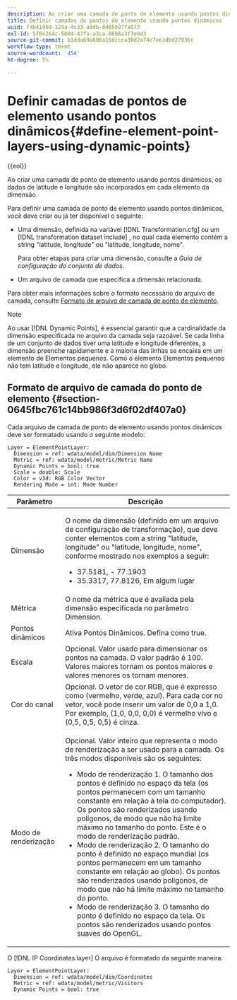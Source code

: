 ```yaml
---
description: Ao criar uma camada de ponto de elemento usando pontos dinâmicos, os dados de latitude e longitude são incorporados em cada elemento da dimensão.
title: Definir camadas de pontos de elemento usando pontos dinâmicos
uuid: f4b41969-329a-4c33-a8db-8d85597fa577
exl-id: 5f6e264c-5804-47fa-a3ca-8608a3f7e9d3
source-git-commit: b1dda69a606a16dccca30d2a74c7e63dbd27936c
workflow-type: tm+mt
source-wordcount: '454'
ht-degree: 5%

---
```


# Definir camadas de pontos de elemento usando pontos dinâmicos{#define-element-point-layers-using-dynamic-points}

{{eol}}

Ao criar uma camada de ponto de elemento usando pontos dinâmicos, os dados de latitude e longitude são incorporados em cada elemento da dimensão.

Para definir uma camada de ponto de elemento usando pontos dinâmicos, você deve criar ou já ter disponível o seguinte:

* Uma dimensão, definida na variável [!DNL Transformation.cfg] ou um [!DNL transformation dataset include] , no qual cada elemento contém a string &quot;latitude, longitude&quot; ou &quot;latitude, longitude, nome&quot;.

   Para obter etapas para criar uma dimensão, consulte a *Guia de configuração do conjunto de dados*.

* Um arquivo de camada que especifica a dimensão relacionada.

Para obter mais informações sobre o formato necessário do arquivo de camada, consulte [Formato de arquivo de camada de ponto de elemento](../../../../home/c-get-started/c-im-layers/c-elmt-pt-layers/c-elmt-pt-dyn-pts.md#section-0645fbc761c14bb986f3d6f02df407a0).

>[!NOTE]
>
>Ao usar [!DNL Dynamic Points], é essencial garantir que a cardinalidade da dimensão especificada no arquivo da camada seja razoável. Se cada linha de um conjunto de dados tiver uma latitude e longitude diferentes, a dimensão preenche rapidamente e a maioria das linhas se encaixa em um elemento de Elementos pequenos. Como o elemento Elementos pequenos não tem latitude e longitude, ele não aparece no globo.

## Formato de arquivo de camada do ponto de elemento {#section-0645fbc761c14bb986f3d6f02df407a0}

Cada arquivo de camada de ponto de elemento usando pontos dinâmicos deve ser formatado usando o seguinte modelo:

```
Layer = ElementPointLayer:
  Dimension = ref: wdata/model/dim/Dimension Name
  Metric = ref: wdata/model/metric/Metric Name
  Dynamic Points = bool: true
  Scale = double: Scale
  Color = v3d: RGB Color Vector
  Rendering Mode = int: Mode Number
```

<table id="table_8756BDCC49F447C0855BA64BC0078A0C"> 
 <thead> 
  <tr> 
   <th colname="col1" class="entry"> Parâmetro </th> 
   <th colname="col2" class="entry"> Descrição </th> 
  </tr> 
 </thead>
 <tbody> 
  <tr> 
   <td colname="col1"> Dimensão </td> 
   <td colname="col2"> <p>O nome da dimensão (definido em um arquivo de configuração de transformação), que deve conter elementos com a string "latitude, longitude" ou "latitude, longitude, nome", conforme mostrado nos exemplos a seguir: 
     <ul id="ul_CC12F05459C640F5AB3C295932B04F83"> 
      <li id="li_9023CFA04A0F407E9DF0E1A4D71BB18C">37.5181, - 77.1903 </li> 
      <li id="li_F002AB3AB98049A4AF1588B51167C7FA">35.3317, 77.8126, Em algum lugar </li> 
     </ul> </p> </td> 
  </tr> 
  <tr> 
   <td colname="col1"> Métrica </td> 
   <td colname="col2"> O nome da métrica que é avaliada pela dimensão especificada no parâmetro Dimension. </td> 
  </tr> 
  <tr> 
   <td colname="col1"> Pontos dinâmicos </td> 
   <td colname="col2"> Ativa Pontos Dinâmicos. Defina como true. </td> 
  </tr> 
  <tr> 
   <td colname="col1"> Escala </td> 
   <td colname="col2"> Opcional. Valor usado para dimensionar os pontos na camada. O valor padrão é 100. Valores maiores tornam os pontos maiores e valores menores os tornam menores. </td> 
  </tr> 
  <tr> 
   <td colname="col1"> Cor do canal </td> 
   <td colname="col2"> Opcional. O vetor de cor RGB, que é expresso como (vermelho, verde, azul). Para cada cor no vetor, você pode inserir um valor de 0,0 a 1,0. Por exemplo, (1,0, 0,0, 0,0) é vermelho vivo e (0,5, 0,5, 0,5) é cinza. </td> 
  </tr> 
  <tr> 
   <td colname="col1"> Modo de renderização </td> 
   <td colname="col2"> <p>Opcional. Valor inteiro que representa o modo de renderização a ser usado para a camada. Os três modos disponíveis são os seguintes: 
     <ul id="ul_C7A74B9B085741C8B7116E4F110DF830"> 
      <li id="li_75CC2BE35C594B6895F743A1967A2E07">Modo de renderização 1. O tamanho dos pontos é definido no espaço da tela (os pontos permanecem com um tamanho constante em relação à tela do computador). Os pontos são renderizados usando polígonos, de modo que não há limite máximo no tamanho do ponto. Este é o modo de renderização padrão. </li> 
      <li id="li_5B19C5B0F59548E28DCE7F7CD319E210">Modo de renderização 2. O tamanho do ponto é definido no espaço mundial (os pontos permanecem em um tamanho constante em relação ao globo). Os pontos são renderizados usando polígonos, de modo que não há limite máximo no tamanho do ponto. </li> 
      <li id="li_DF0C9AEFE82642C9BD5AEA79770D2896">Modo de renderização 3. O tamanho do ponto é definido no espaço da tela. Os pontos são renderizados usando pontos suaves do OpenGL. </li> 
     </ul> </p> </td> 
  </tr> 
 </tbody> 
</table>

O [!DNL IP Coordinates.layer] O arquivo é formatado da seguinte maneira:

```
Layer = ElementPointLayer:
  Dimension = ref: wdata/model/dim/Coordinates
  Metric = ref: wdata/model/metric/Visitors
  Dynamic Points = bool: true
```
